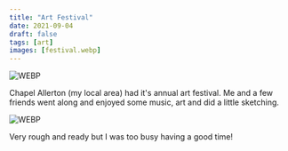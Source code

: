```yaml
---
title: "Art Festival"
date: 2021-09-04
draft: false
tags: [art]
images: [festival.webp]
---
```


![WEBP](festival.webp "Quick sketch of the festival")

Chapel Allerton (my local area) had it's annual art festival. Me and a few friends went along and enjoyed some music, art and did a little sketching.

![WEBP](coffee.webp "Coffee at Seven")

Very rough and ready but I was too busy having a good time!
